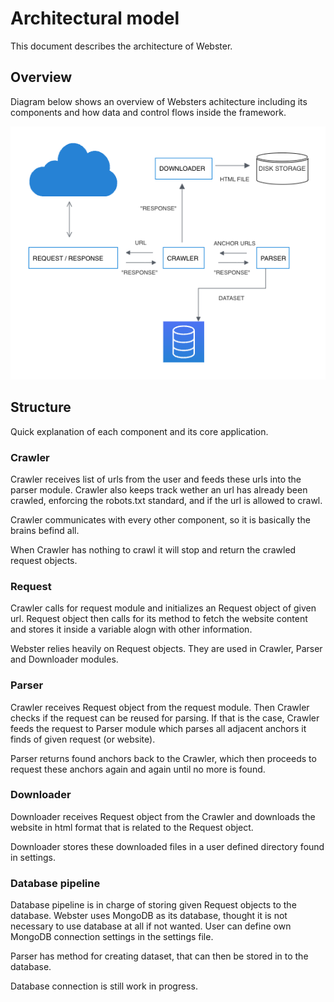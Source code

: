 # Architectural model
This document describes the architecture of Webster.
## Overview
Diagram below shows an overview of Websters achitecture including its components and how data and control flows inside the framework.

![](static/Screenshot%202022-10-04%20at%2013.05.39.png)

## Structure
Quick explanation of each component and its core application.

### Crawler
Crawler receives list of urls from the user and feeds these urls into the parser module. Crawler also keeps track wether an url has already been crawled, enforcing the robots.txt standard, and if the url is allowed to crawl.

Crawler communicates with every other component, so it is basically the brains befind all.

When Crawler has nothing to crawl it will stop and return the crawled request objects.

### Request
Crawler calls for request module and initializes an Request object of given url. Request object then calls for its method to fetch the website content and stores it inside a variable alogn with other information.

Webster relies heavily on Request objects. They are used in Crawler, Parser and Downloader modules.

### Parser
Crawler receives Request object from the request module. Then Crawler checks if the request can be reused for parsing. If that is the case, Crawler feeds the request to Parser module which parses all adjacent anchors it finds of given request (or website).

Parser returns found anchors back to the Crawler, which then proceeds to request these anchors again and again until no more is found.

### Downloader
Downloader receives Request object from the Crawler and downloads the website in html format that is related to the Request object.

Downloader stores these downloaded files in a user defined directory found in settings.

### Database pipeline
Database pipeline is in charge of storing given Request objects to the database. Webster uses MongoDB as its database, thought it is not necessary to use database at all if not wanted.
User can define own MongoDB connection settings in the settings file.

Parser has method for creating dataset, that can then be stored in to the database.

Database connection is still work in progress.
